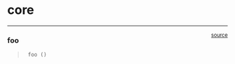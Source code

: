 # core


<!-- WARNING: THIS FILE WAS AUTOGENERATED! DO NOT EDIT! -->

------------------------------------------------------------------------

<a
href="https://github.com/bkowshik/isl-2024/blob/main/isl_2024/core.py#L9"
target="_blank" style="float:right; font-size:smaller">source</a>

### foo

>      foo ()
